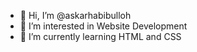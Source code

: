 - 👋 Hi, I’m @askarhabibulloh
- 👀 I’m interested in Website Development
- 🌱 I’m currently learning HTML and CSS

<!---
askarhabibulloh/askarhabibulloh is a ✨ special ✨ repository because its `README.md` (this file) appears on your GitHub profile.
You can click the Preview link to take a look at your changes.
--->
